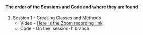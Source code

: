 #### The order of the Sessions and Code and where they are found


1. Session 1 - Creating Classes and Methods
    - Video - [Here is the Zoom recording link](https://us06web.zoom.us/rec/share/aXI1DawufSxacSv-HIfS8o4k80kc9-0XNEmGz0DvNF0l0gLpnmQCI0lijLeAjfMs.EDx7e6UOgf9-5_Zq)
    - Code - On the 'session-1' branch